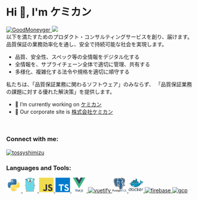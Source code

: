 <h1 align="left">Hi 👋, I'm ケミカン</h1>
  <a href="https://github.com/GoodMoneyger">
    <img src="https://komarev.com/ghpvc/?username=GoodMoneyger" alt="GoodMoneyger" />
  </a>
  <a href="http://twitter.com/tossyshimizu">
    <img height="20" src="https://img.shields.io/twitter/follow/tossyshimizu?label=Twitter&logo=twitter&style=flat" />
  </a>
<div align="left">
  以下を満たすためのプロダクト・コンサルティングサービスを創り、届けます。 品質保証の業務効率化を通し、安全で持続可能な社会を実現します。<br />
  <ul>
    <li>品質、安全性、スペック等の全情報をデジタル化する</li>
    <li>全情報を、サプライチェーン全体で適切に管理、共有する</li>
    <li>多様化、複雑化する法令や規格を適切に順守する</li>
  </ul>
  私たちは、「品質保証業務に関わるソフトウェア」のみならず、 「品質保証業務の課題に対する優れた解決策」を提供します。
</div>

- 🔭 I’m currently working on [ケミカン](https://sdsocr.com)
- 🏢 Our corporate site is [株式会社ケミカン](https://chemican.net/)
<br />

<h3 align="left">Connect with me:</h3>

<p align="left">
<a href="https://twitter.com/tossyshimizu" target="blank"><img align="center" src="https://raw.githubusercontent.com/rahuldkjain/github-profile-readme-generator/master/src/images/icons/Social/twitter.svg" alt="tossyshimizu" height="30" width="40" /></a>
</p>

<h3 align="left">Languages and Tools:</h3>
<p align="left">
  <a href="https://www.python.org" target="_blank" rel="noreferrer">
    <img src="https://raw.githubusercontent.com/devicons/devicon/master/icons/python/python-original.svg" alt="python" width="40" height="40"/>
  </a>
  <a href="https://golang.org" target="_blank" rel="noreferrer">
    <img src="https://raw.githubusercontent.com/devicons/devicon/master/icons/go/go-original.svg" alt="go" width="40" height="40"/>
  </a>
  <a href="https://developer.mozilla.org/en-US/docs/Web/JavaScript" target="_blank" rel="noreferrer">
    <img src="https://raw.githubusercontent.com/devicons/devicon/master/icons/javascript/javascript-original.svg" alt="javascript" width="40" height="40"/>
  </a>
  <a href="https://www.typescriptlang.org/" target="_blank" rel="noreferrer">
    <img src="https://raw.githubusercontent.com/devicons/devicon/master/icons/typescript/typescript-original.svg" alt="typescript" width="40" height="40"/>
  </a>
  <a href="https://vuejs.org/" target="_blank" rel="noreferrer">
    <img src="https://raw.githubusercontent.com/devicons/devicon/master/icons/vuejs/vuejs-original-wordmark.svg" alt="vuejs" width="40" height="40"/>
  </a>
  <a href="https://vuetifyjs.com/en/" target="_blank" rel="noreferrer">
    <img src="https://bestofjs.org/logos/vuetify.svg" alt="vuetify" width="40" height="40"/>
  </a>
  <a href="https://www.postgresql.org" target="_blank" rel="noreferrer">
    <img src="https://raw.githubusercontent.com/devicons/devicon/master/icons/postgresql/postgresql-original-wordmark.svg" alt="postgresql" width="40" height="40"/>
  </a>
  <a href="https://www.docker.com/" target="_blank" rel="noreferrer">
    <img src="https://raw.githubusercontent.com/devicons/devicon/master/icons/docker/docker-original-wordmark.svg" alt="docker" width="40" height="40"/>
  </a>
  <a href="https://firebase.google.com/" target="_blank" rel="noreferrer">
    <img src="https://www.vectorlogo.zone/logos/firebase/firebase-icon.svg" alt="firebase" width="40" height="40"/>
  </a>
  <a href="https://cloud.google.com" target="_blank" rel="noreferrer">
    <img src="https://www.vectorlogo.zone/logos/google_cloud/google_cloud-icon.svg" alt="gcp" width="40" height="40"/>
  </a>  
</p>
